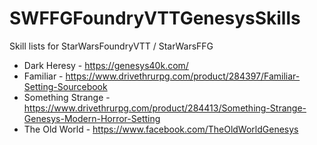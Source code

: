 # SWFFGFoundryVTTGenesysSkills
Skill lists for StarWarsFoundryVTT / StarWarsFFG

* Dark Heresy - https://genesys40k.com/
* Familiar - https://www.drivethrurpg.com/product/284397/Familiar-Setting-Sourcebook
* Something Strange - https://www.drivethrurpg.com/product/284413/Something-Strange-Genesys-Modern-Horror-Setting
* The Old World - https://www.facebook.com/TheOldWorldGenesys
